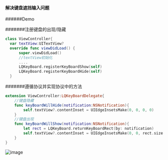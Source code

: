 #### 解决键盘遮挡输入问题

######Demo

#######注册键盘的出现/隐藏
```swift
class ViewController{
  var textView:UITextView?
  override func viewDidLoad() {
      super.viewDidLoad()
      //textView初始化
      ....
      LQKeyBoard.registerKeyBoardShow(self)
      LQKeyBoard.registerKeyBoardHide(self)
  }
```
#######遵循协议并实现协议中的方法
```swift
extension ViewController:LQKeyBoardDelegate{
    //键盘隐藏
    func keyBoardWillHide(notification:NSNotification){
        self.textView?.contentInset = UIEdgeInsetsMake(0, 0, 0, 0)
    }
    //键盘出现
    func keyBoardWillShow(notification:NSNotification){
        let rect = LQKeyBoard.returnKeyBoardRect(by: notification)
        self.textView?.contentInset = UIEdgeInsetsMake(0, 0, rect.size.height, 0)
    }
}
```

![image](http://127.0.0.1/images/music-blue-32.png)

